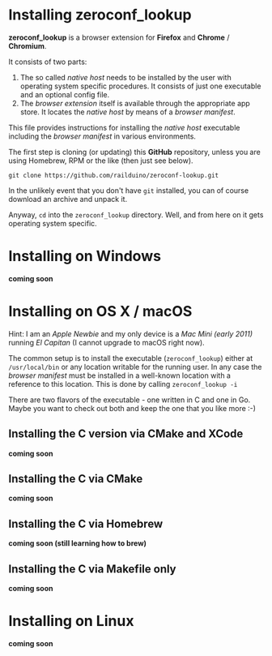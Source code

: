 # Installing zeroconf\_lookup

**zeroconf\_lookup** is a browser extension for **Firefox** and **Chrome** / **Chromium**.

It consists of two parts:

1. The so called *native host* needs to be installed by the user with operating system specific procedures. It consists of just one executable and an optional config file.
2. The *browser extension* itself is available through the appropriate app store. It locates the *native host* by means of a *browser manifest*.

This file provides instructions for installing the *native host* executable including the *browser manifest* in various environments.

The first step is cloning (or updating) this **GitHub** repository, unless you are using Homebrew, RPM or the like (then just see below).

`git clone https://github.com/railduino/zeroconf-lookup.git`

In the unlikely event that you don't have `git` installed, you can of course download an archive and unpack it.

Anyway, `cd` into the `zeroconf_lookup` directory. Well, and from here on it gets operating system specific.

# Installing on Windows

**coming soon**

# Installing on OS X / macOS

Hint: I am an *Apple Newbie* and my only device is a *Mac Mini (early 2011)* running *El Capitan* (I cannot upgrade to macOS right now).

The common setup is to install the executable (`zeroconf_lookup`) either at `/usr/local/bin` or any location writable for the running user.
In any case the *browser manifest* must be installed in a well-known location with a reference to this location. This is done by calling `zeroconf_lookup -i`

There are two flavors of the executable - one written in C and one in Go. Maybe you want to check out both and keep the one that you like more :-)

## Installing the **C** version via CMake and XCode

**coming soon**

## Installing the **C** via CMake

**coming soon**

## Installing the **C** via Homebrew

**coming soon (still learning how to brew)**

## Installing the **C** via Makefile only

**coming soon**

# Installing on Linux

**coming soon**

